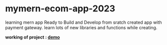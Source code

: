 # mymern-ecom-app-2023


learning mern app 
Ready to Build and Develop from sratch
created app with payment gateway. learn lots of new libraries and functions while creating. 


**working of project : [demo]([ur](https://rose-fine-bullfrog.cyclic.app)https://rose-fine-bullfrog.cyclic.appl)**
